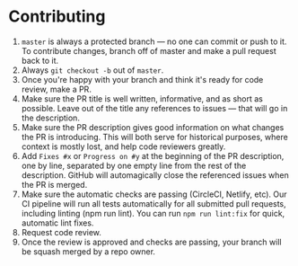 # Contributing

1. `master` is always a protected branch — no one can commit or push to it. To contribute changes, branch off of master and make a pull request back to it.
1. Always `git checkout -b` out of `master`.
1. Once you're happy with your branch and think it's ready for code review, make a PR.
1. Make sure the PR title is well written, informative, and as short as possible. Leave out of the title any references to issues — that will go in the description.
1. Make sure the PR description gives good information on what changes the PR is introducing. This will both serve for historical purposes, where context is mostly lost, and help code reviewers greatly.
1. Add `Fixes #x` or `Progress on #y` at the beginning of the PR description, one by line, separated by one empty line from the rest of the description. GitHub will automagically close the referenced issues when the PR is merged.
1. Make sure the automatic checks are passing (CircleCI, Netlify, etc). Our CI pipeline will run all tests automatically for all submitted pull requests, including linting (npm run lint). You can run `npm run lint:fix` for quick, automatic lint fixes.
1. Request code review.
1. Once the review is approved and checks are passing, your branch will be squash merged by a repo owner.
